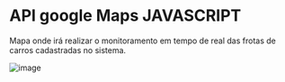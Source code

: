 # API google Maps    JAVASCRIPT

Mapa onde irá realizar o monitoramento em tempo de real das frotas de carros cadastradas no sistema.

![image](https://user-images.githubusercontent.com/60278232/145470149-f5896de7-f12f-4f6e-b601-4995d8c3bd1a.png)




 
